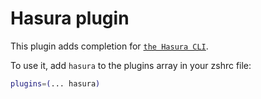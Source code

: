 # Hasura plugin

This plugin adds completion for
[`the Hasura CLI`](https://hasura.io/docs/latest/hasura-cli/index/).

To use it, add `hasura` to the plugins array in your zshrc file:

```zsh
plugins=(... hasura)
```
